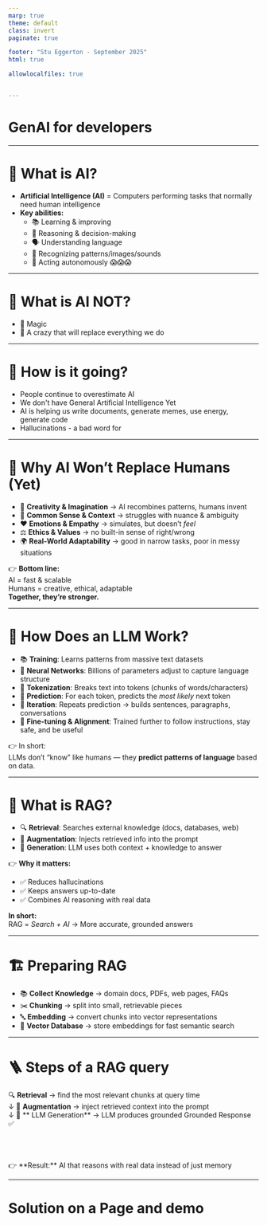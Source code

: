 ```yaml
---
marp: true
theme: default
class: invert
paginate: true

footer: "Stu Eggerton - September 2025"
html: true

allowlocalfiles: true


---
```

# GenAI for developers 

---
# 🤖 What is AI?

- **Artificial Intelligence (AI)** = Computers performing tasks that normally need human intelligence  
- **Key abilities:**
  - 📚 Learning & improving  
  - 🧠 Reasoning & decision-making  
  - 🗣️ Understanding language  
  - 👀 Recognizing patterns/images/sounds  
  - 🚗 Acting autonomously  😱😱😱

<!-- like giving a toddler the keys to your electric car or trusting your dog with your favourite food-->

---
# 🤖 What is AI NOT?

- 🔮 Magic  
- 🔪 A crazy that will replace everything we do

---
# 🤖 How is it going?
- People continue to overestimate AI
- We don't have General Artificial Intelligence Yet
- AI is helping us write documents, generate memes, use energy, generate code
- Hallucinations - a bad word for 

---
# 🤔 Why AI Won’t Replace Humans (Yet)

- 🎨 **Creativity & Imagination** → AI recombines patterns, humans invent  
- 🧠 **Common Sense & Context** → struggles with nuance & ambiguity  
- ❤️ **Emotions & Empathy** → simulates, but doesn’t *feel*  
- ⚖️ **Ethics & Values** → no built-in sense of right/wrong  
- 🌍 **Real-World Adaptability** → good in narrow tasks, poor in messy situations  

👉 **Bottom line:**  
AI = fast & scalable  
Humans = creative, ethical, adaptable  
**Together, they’re stronger.**

---
# 🧩 How Does an LLM Work?

- 📚 **Training**: Learns patterns from massive text datasets  
- 🔢 **Neural Networks**: Billions of parameters adjust to capture language structure  
- 🧮 **Tokenization**: Breaks text into tokens (chunks of words/characters)  
- 🎲 **Prediction**: For each token, predicts the *most likely* next token  
- 🔄 **Iteration**: Repeats prediction → builds sentences, paragraphs, conversations  
- 🚀 **Fine-tuning & Alignment**: Trained further to follow instructions, stay safe, and be useful  

👉 In short:  
LLMs don’t “know” like humans — they **predict patterns of language** based on data.  

---
# 📖 What is RAG?

- 🔍 **Retrieval**: Searches external knowledge (docs, databases, web)  
- 🧩 **Augmentation**: Injects retrieved info into the prompt  
- 🤖 **Generation**: LLM uses both context + knowledge to answer  

👉 **Why it matters:**  
- ✅ Reduces hallucinations  
- ✅ Keeps answers up-to-date  
- ✅ Combines AI reasoning with real data  

**In short:**  
RAG = *Search + AI* → More accurate, grounded answers  

---
# 🏗️ Preparing RAG

- 📚 **Collect Knowledge** → domain docs, PDFs, web pages, FAQs  
- ✂️ **Chunking** → split into small, retrievable pieces  
- 🔤 **Embedding** → convert chunks into vector representations  
- 🏦 **Vector Database** → store embeddings for fast semantic search  


---
# 🪜 Steps of a RAG query
🔍 **Retrieval** → find the most relevant chunks at query time  
↓
🧩 **Augmentation** → inject retrieved context into the prompt  
↓
🤖 ** LLM Generation** → LLM produces grounded Grounded Response ✅ 

<br/>
<br/><br/>
👉 **Result:** AI that reasons with real data instead of just memory  

---
# Solution on a Page and demo